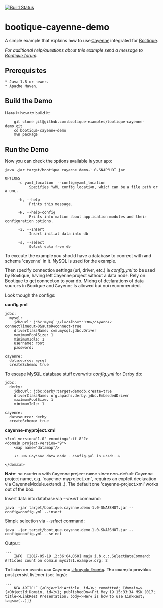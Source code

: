   [![Build Status](https://travis-ci.org/bootique-examples/bootique-cayenne-demo.svg)](https://travis-ci.org/bootique-examples/bootique-cayenne-demo)
# bootique-cayenne-demo

A simple example that explains how to use [Cayenne](https://cayenne.apache.org) integrated for [Bootique](https://bootique.io).

*For additional help/questions about this example send a message to
[Bootique forum](https://groups.google.com/forum/#!forum/bootique-user).*
   
## Prerequisites
      
    * Java 1.8 or newer.
    * Apache Maven.
      
## Build the Demo
      
Here is how to build it:
        
        git clone git@github.com:bootique-examples/bootique-cayenne-demo.git
        cd bootique-cayenne-demo
        mvn package
      
## Run the Demo

Now you can check the options available in your app:
   
    java -jar target/bootique.cayenne.demo-1.0-SNAPSHOT.jar
    
    OPTIONS
          -c yaml_location, --config=yaml_location
               Specifies YAML config location, which can be a file path or a URL.
    
          -h, --help
               Prints this message.
    
          -H, --help-config
               Prints information about application modules and their configuration options.
    
          -i, --insert
               Insert initial data into db
    
          -s, --select
               Select data from db

To execute the example you should have a database to connect with and schema 'cayenne' in it. 
MySQL is used for the example.

Then specify connection settings (url, driver, etc.) in *config.yml* to be used by Bootique, having left Cayenne project without a data node. 
Rely on Bootique to get connection to your db. Mixing of declarations of data sources in Bootique and Cayenne is allowed but not recommended. 
 
Look though the configs: 

**config.yml**
    
    jdbc:
      mysql:
        jdbcUrl: jdbc:mysql://localhost:3306/cayenne?connectTimeout=0&autoReconnect=true
        driverClassName: com.mysql.jdbc.Driver
        maximumPoolSize: 1
        minimumIdle: 1
        username: root
        password:
    
    cayenne:
      datasource: mysql
      createSchema: true
 
To escape MySQL database stuff overwrite *config.yml* for Derby db:

    jdbc:
      derby:
        jdbcUrl: jdbc:derby:target/demodb;create=true
        driverClassName: org.apache.derby.jdbc.EmbeddedDriver
        maximumPoolSize: 1
        minimumIdle: 1
    
    cayenne:
      datasource: derby
      createSchema: true

**cayenne-myproject.xml**

    <?xml version="1.0" encoding="utf-8"?>
    <domain project-version="9">
        <map name="datamap"/>
    
        <!--No Cayenne data node - config.yml is used!-->
    
    </domain>

**Note:** be cautious with Cayenne project name since non-default Cayenne project name, e.g. 'cayenne-myproject.xml', requires an explicit declaration via CayenneModule.extend(..).
The default one 'cayenne-project.xml' works out of the box.

Insert data into database via *--insert* command:
    
    java  -jar target/bootique.cayenne.demo-1.0-SNAPSHOT.jar --config=config.yml --insert

Simple selection via *--select* command:

    java  -jar target/bootique.cayenne.demo-1.0-SNAPSHOT.jar --config=config.yml --select

Output:
 
    ...
        INFO  [2017-05-19 12:36:04,060] main i.b.c.d.SelectDataCommand: Articles count on domain mysite1.example.org: 2
    
To listen on events use Cayenne [Lifecycle Events](https://cayenne.apache.org/docs/4.0/cayenne-guide/lifecycle-events.html). The example provides post persist listener (see logs):
    
    ...
        NEW ARTICLE {<ObjectId:Article, id=3>; committed; [domain=>{<ObjectId:Domain, id=2>}; publishedOn=>Fri May 19 15:33:34 MSK 2017; title=>LinkRest Presentation; body=>Here is how to use LinkRest; tags=>(..)]} 


